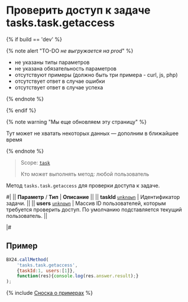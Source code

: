 # Проверить доступ к задаче tasks.task.getaccess

{% if build == 'dev' %}

{% note alert "TO-DO _не выгружается на prod_" %}

- не указаны типы параметров
- не указана обязательность параметров
- отсутствуют примеры (должно быть три примера - curl, js, php)
- отсутствует ответ в случае ошибки
- отсутствует ответ в случае успеха
 
{% endnote %}

{% endif %}

{% note warning "Мы еще обновляем эту страницу" %}

Тут может не хватать некоторых данных — дополним в ближайшее время

{% endnote %}

> Scope: [`task`](../scopes/permissions.md)
>
> Кто может выполнять метод: любой пользователь

Метод `tasks.task.getaccess` для проверки доступа к задаче.

#|
|| **Параметр** / **Тип** | **Описание** ||
|| **taskId**
[`unknown`](../data-types.md) | Идентификатор задачи. ||
|| **users**
[`unknown`](../data-types.md) | Массив ID пользователей, которым требуется проверить доступ. По умолчанию подставляется текущий пользователь. ||

|#

## Пример

```js
BX24.callMethod(
    'tasks.task.getaccess',
    {taskId:1, users:[1]},
    function(res){console.log(res.answer.result);}
);
```

{% include [Сноска о примерах](../../_includes/examples.md) %}